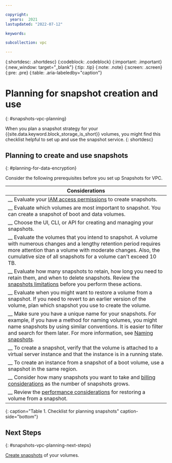 ```yaml
---

copyright:
  years:  2021
lastupdated: "2022-07-12"

keywords:

subcollection: vpc

---
```


{:shortdesc: .shortdesc}
{:codeblock: .codeblock}
{:important: .important}
{:new_window: target="_blank"}
{:tip: .tip}
{:note: .note}
{:screen: .screen}
{:pre: .pre}
{:table: .aria-labeledby="caption"}

# Planning for snapshot creation and use
{: #snapshots-vpc-planning}

When you plan a snapshot strategy for your {{site.data.keyword.block_storage_is_short}} volumes, you might find this checklist helpful to set up and use the snapshot service.
{: shortdesc}


## Planning to create and use snapshots
{: #planning-for-data-encryption}

Consider the following prerequisites before you set up Snapshots for VPC.

| Considerations |
|-------------------|
| __ Evaluate your [IAM access permissions](/docs/vpc?topic=vpc-snapshots-vpc-manage#snapshots-vpc-iam) to create snapshots. |
| __ Evaluate which volumes are most important to snapshot. You can create a snapshot of boot and data volumes. |
| __ Choose the UI, CLI, or API for creating and managing your snapshots. |
| __ Evaluate the volumes that you intend to snapshot. A volume with numerous changes and a lengthy retention period requires more attention than a volume with moderate changes. Also, the cumulative size of all snapshots for a volume can't exceed 10 TB. |
| __ Evaluate how many snapshots to retain, how long you need to retain them, and when to delete snapshots. Review the [snapshots limitations](/docs/vpc?topic=vpc-snapshots-vpc-about#snapshots-vpc-limitations) before you perform these actions. |
| __ Evaluate when you might want to restore a volume from a snapshot. If you need to revert to an earlier version of the volume, plan which snapshot you use to create the volume. |
| __ Make sure you have a unique name for your snapshots. For example, if you have a method for naming volumes, you might name snapshots by using similar conventions. It is easier to filter and search for them later. For more information, see [Naming snapshots](/docs/vpc?topic=vpc-snapshots-vpc-manage#snapshots-vpc-naming). |
| __ To create a snapshot, verify that the volume is attached to a virtual server instance and that the instance is in a running state.|
| __ To create an instance from a snapshot of a boot volume, use a snapshot in the same region. |
| __ Consider how many snapshots you want to take and [billing considerations](/docs/vpc?topic=vpc-snapshots-vpc-about&interface=api#snapshots_vpc_considerations) as the number of snapshots grows. |
| __ Review the [performance considerations](/docs/vpc?topic=vpc-snapshots-vpc-manage#snapshots-perf) for restoring a volume from a snapshot. |
{: caption="Table 1. Checklist for planning snapshots" caption-side="bottom"}

## Next Steps
{: #snapshots-vpc-planning-next-steps}

[Create snapshots](/docs/vpc?topic=vpc-snapshots-vpc-create#snapshots-vpc-create) of your volumes.
